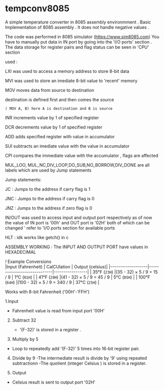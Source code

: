 # tempconv8085
A simple temperature converter in 8085 assembly environmment . 
Basic Implementation of 8085 assembly . 
It does not handle negative values .


The code was performed in 8085 simulator (https://www.sim8085.com)
You have to manually put data in IN port by going into the 'I/O ports' section 
. The data storage for register pairs and flag status can be seen in 'CPU' section 


used : 

 LXI  was used to access a memory address to store 8-bit data  
 
 MVI was used to store an imediate 8-bit value to 'recent' memory 
 
 MOV moves data from source to destination
 
  destination is defined first and then comes the source 
  
    ( MOV A, B) here A is destination and B is source
    
 INR increments value by 1 of specified register
 
 DCR decrements value by 1 of specified register 

 ADD adds specified register with value in accumulator 

 SUI subtracts an imediate value with the value in accumulator 

 CPI compares the immediate value with the accumulator , flags are affected 

 MUL_LOO, MUL_NC,DIV_LOOP,DO_SUB,NO_BORROW,DIV_DONE are all labels which are used by Jump  statements 

 Jump statements:
 
 JC : Jumps to the address if carry flag is 1	
 
 JNC : Jumps to the address if carry flag is 0

 JNZ : Jumps to the address if zero flag is 0

 



IN/OUT was used to access input and output port respectively 
as of now the value of IN port is '00h' and OUT port is '02H'
  both of which can be changed ' refer to 'I/O ports section for available ports 

HLT : idk works like getch() in c 





ASSEMBLY WORKING :
The INPUT AND OUTPUT PORT have values in HEXADECIMAL

*!* Example Conversions  
|Input (Fahrenheit) | CalCUlation                 | Output (celsius)|
|-------------------|-----------------------------|-----------------|
|     35°F (`23H`)  |(35 - 32) × 5 / 9 = 15 / 9   |    1°C (`01H`)  |
|     41°F (`29H`)  |(41 - 32) × 5 / 9 = 45 / 9   |    5°C (`05H`)  |
|    100°F (`64H`)  |(100 - 32) × 5 / 9 = 340 / 9 |    37°C (`25H`) |


Works with 8-bit Fahrenheit ('00H'-'FFH')

1.Input 
  - Fahrenheit value is read from input port '00H'

2. Subtract 32
   - '(F-32)' is stored in a register .

3. Multiply by 5
  - Loop to repeatedly add '(F-32)'  5 times into 16-bit register pair.

4. Divide by 9
  -The intermediate result is divide by '9' using repeated subtractionn
  -The quotient (integer Celsius ) is stored in a register.

5. Output
 - Celsius result is sent to output port '02H'





